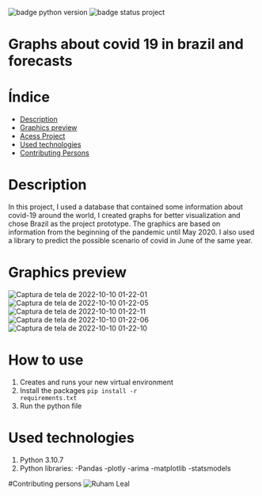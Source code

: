 ![badge python version](https://img.shields.io/badge/Python-3.10.7-brightgreen)
![badge status project](https://img.shields.io/badge/status-realized-green)

# Graphs about covid 19 in brazil and forecasts

# Índice 

* [Description](#Description)
* [Graphics preview](#Graphics-preview)
* [Acess Project](#How-to-use)
* [Used technologies](#Used-technologies)
* [Contributing Persons](#Contributing-persons)

# Description

In this project, I used a database that contained some information about covid-19 around the world, I created graphs for better visualization and chose Brazil as the project prototype. The graphics are based on information from the beginning of the pandemic until May 2020. I also used a library to predict the possible scenario of covid in June of the same year.

# Graphics preview

![Captura de tela de 2022-10-10 01-22-01](https://user-images.githubusercontent.com/104790789/194799131-a3c95cba-efcc-4eef-b3e2-3cc0676f8e63.png)
![Captura de tela de 2022-10-10 01-22-05](https://user-images.githubusercontent.com/104790789/194799133-02734674-8506-424b-a757-13c53dd7d066.png)
![Captura de tela de 2022-10-10 01-22-11](https://user-images.githubusercontent.com/104790789/194799135-f5c3254b-77ff-424c-961b-56bbd88bd8b8.png)
![Captura de tela de 2022-10-10 01-22-06](https://user-images.githubusercontent.com/104790789/194799136-9498e3fb-9f6d-4479-bf1f-8427cefaf329.png)
![Captura de tela de 2022-10-10 01-22-10](https://user-images.githubusercontent.com/104790789/194799138-81870e17-a11d-4fc4-8c08-568214f2f134.png)

# How to use

1. Creates and runs your new virtual environment
2. Install the packages
  <code>pip install -r requirements.txt</code>
3. Run the python file

# Used technologies

1. Python 3.10.7
2. Python libraries:
  -Pandas
  -plotly
  -arima
  -matplotlib
  -statsmodels

#Contributing persons
    ![Ruham Leal](https://github.com/RuhamLeal)
    
